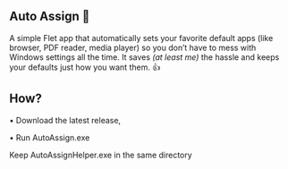 ## Auto Assign 📝

A simple Flet app that automatically sets your favorite default apps 
(like browser, PDF reader, media player) so you don’t have to mess with 
Windows settings all the time. It saves *(at least me)* the hassle and keeps your defaults 
just how you want them. 👍

## How?

•  Download the latest release,

•  Run AutoAssign.exe

Keep AutoAssignHelper.exe in the same directory
